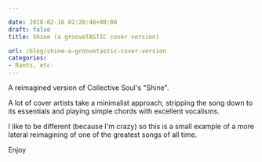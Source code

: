 ```yaml
---

date: 2018-02-16 02:20:48+00:00
draft: false
title: Shine (a grooveTASTIC cover version)

url: /blog/shine-a-groovetastic-cover-version
categories:
- Rants, etc-
---
```




 


A reimagined version of Collective Soul's "Shine".

A lot of cover artists take a minimalist approach, stripping the song down to its essentials and playing simple chords with excellent vocalisms.

I like to be different (because I'm crazy) so this is a small example of a more lateral reimagining of one of the greatest songs of all time.

Enjoy
